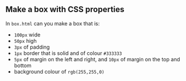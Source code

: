 ## Make a box with CSS properties

In `box.html` can you make a box that is:
 * `100px` wide
 * `50px` high
 * `3px` of padding
 * `1px` border that is solid and of colour `#333333`
 * `5px` of margin on the left and right, and `10px` of margin on the top and bottom
 * background colour of `rgb(255,255,0)`
